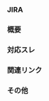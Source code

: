 ### JIRA
<!-- 
JIRAのリンク
-->

### 概要
<!-- 
PRの概要
何をどう修正したかなど
-->

### 対応スレ
<!-- 
slackの対応スレッドのリンク
-->

### 関連リンク
<!-- 
PRレビューの際に参考になるページ
-->

### その他
<!-- 
レビュワーへの参考情報
実装上の懸念点や注意点など
-->